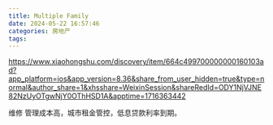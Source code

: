 ```yaml
---
title: Multiple Family
date: 2024-05-22 16:57:46
categories: 房地产
tags:
---
```


https://www.xiaohongshu.com/discovery/item/664c499700000000160103ad?app_platform=ios&app_version=8.36&share_from_user_hidden=true&type=normal&author_share=1&xhsshare=WeixinSession&shareRedId=ODY1NjVJNE82NzUyOTgwNjY0OThHSD1A&apptime=1716363442


维修 管理成本高，城市租金管控，低息贷款利率到期。





